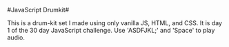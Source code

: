 #JavaScript Drumkit#

This is a drum-kit set I made using only vanilla JS, HTML, and CSS. It is day 1 of the 30 day JavaScript
challenge. Use 'ASDFJKL;' and 'Space' to play audio.

